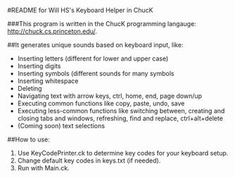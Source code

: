 #README for Will HS's Keyboard Helper in ChucK

###This program is written in the ChucK programming langauge: http://chuck.cs.princeton.edu/.

##It generates unique sounds based on keyboard input, like:
- Inserting letters (different for lower and upper case)
- Inserting digits
- Inserting symbols (different sounds for many symbols
- Inserting whitespace
- Deleting
- Navigating text with arrow keys, ctrl, home, end, page down/up
- Executing common functions like copy, paste, undo, save
- Executing less-common functions like switching between, creating and closing tabs and windows, refreshing, find and replace, ctrl+alt+delete
- (Coming soon) text selections

##How to use:
1. Use KeyCodePrinter.ck to determine key codes for your keyboard setup.
2. Change default key codes in keys.txt (if needed).
3. Run with Main.ck.
